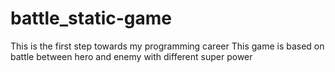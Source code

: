 # battle_static-game
 This is the first step towards my programming career 
 This game is based on battle between hero and enemy with different super power 
